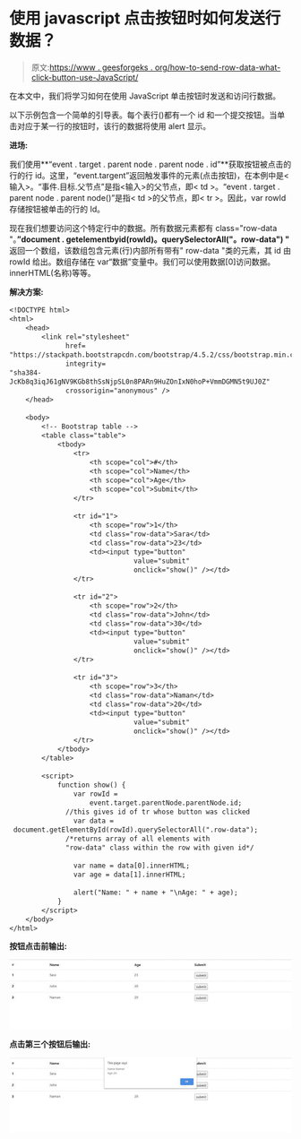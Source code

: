 # 使用 javascript 点击按钮时如何发送行数据？

> 原文:[https://www . geesforgeks . org/how-to-send-row-data-what-click-button-use-JavaScript/](https://www.geeksforgeeks.org/how-to-send-row-data-when-clicking-button-using-javascript/)

在本文中，我们将学习如何在使用 JavaScript 单击按钮时发送和访问行数据。

以下示例包含一个简单的引导表。每个表行()都有一个 id 和一个提交按钮。当单击对应于某一行的按钮时，该行的数据将使用 alert 显示。

**进场:**

我们使用**“event . target . parent node . parent node . id”**获取按钮被点击的行的行 id。这里，“event.targent”返回触发事件的元素(点击按钮)，在本例中是<输入>。“事件.目标.父节点”是指<输入>的父节点，即< td >。“event . target . parent node . parent node()”是指< td >的父节点，即< tr >。因此，var rowId 存储按钮被单击的行的 Id。

现在我们想要访问这个特定行中的数据。所有数据元素都有 class="row-data "。**”document . getelementbyid(rowId)。querySelectorAll("。row-data") "** 返回一个数组，该数组包含元素(行)内部所有带有" row-data "类的元素，其 id 由 rowId 给出。数组存储在 var“数据”变量中。我们可以使用数据[0]访问数据。innerHTML(名称)等等。

**解决方案:**

```
<!DOCTYPE html>
<html>
    <head>
        <link rel="stylesheet"
              href=
"https://stackpath.bootstrapcdn.com/bootstrap/4.5.2/css/bootstrap.min.css" 
              integrity=
"sha384-JcKb8q3iqJ61gNV9KGb8thSsNjpSL0n8PARn9HuZOnIxN0hoP+VmmDGMN5t9UJ0Z"
              crossorigin="anonymous" />
    </head>

    <body>
        <!-- Bootstrap table -->
        <table class="table">
            <tbody>
                <tr>
                    <th scope="col">#</th>
                    <th scope="col">Name</th>
                    <th scope="col">Age</th>
                    <th scope="col">Submit</th>
                </tr>

                <tr id="1">
                    <th scope="row">1</th>
                    <td class="row-data">Sara</td>
                    <td class="row-data">23</td>
                    <td><input type="button" 
                               value="submit" 
                               onclick="show()" /></td>
                </tr>

                <tr id="2">
                    <th scope="row">2</th>
                    <td class="row-data">John</td>
                    <td class="row-data">30</td>
                    <td><input type="button" 
                               value="submit" 
                               onclick="show()" /></td>
                </tr>

                <tr id="3">
                    <th scope="row">3</th>
                    <td class="row-data">Naman</td>
                    <td class="row-data">20</td>
                    <td><input type="button" 
                               value="submit" 
                               onclick="show()" /></td>
                </tr>
            </tbody>
        </table>

        <script>
            function show() {
                var rowId = 
                    event.target.parentNode.parentNode.id;
              //this gives id of tr whose button was clicked
                var data = 
 document.getElementById(rowId).querySelectorAll(".row-data"); 
              /*returns array of all elements with 
              "row-data" class within the row with given id*/

                var name = data[0].innerHTML;
                var age = data[1].innerHTML;

                alert("Name: " + name + "\nAge: " + age);
            }
        </script>
    </body>
</html>
```

**按钮点击前输出:**

![](img/05b77b8648951402c67c0c541bd92b86.png)

**点击第三个按钮后输出:**

![](img/c8c5da40dbc02a86f5e3c6cd4b03600d.png)